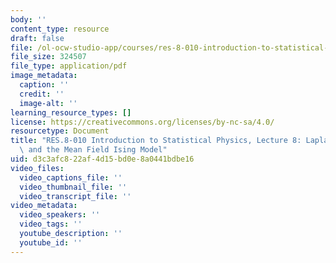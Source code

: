 ```yaml
---
body: ''
content_type: resource
draft: false
file: /ol-ocw-studio-app/courses/res-8-010-introduction-to-statistical-physics-summer-2018/mitres_8_010su17_lec8.pdf
file_size: 324507
file_type: application/pdf
image_metadata:
  caption: ''
  credit: ''
  image-alt: ''
learning_resource_types: []
license: https://creativecommons.org/licenses/by-nc-sa/4.0/
resourcetype: Document
title: "RES.8-010 Introduction to Statistical Physics, Lecture 8: Laplace\u2019s Method\
  \ and the Mean Field Ising Model"
uid: d3c3afc8-22af-4d15-bd0e-8a0441bdbe16
video_files:
  video_captions_file: ''
  video_thumbnail_file: ''
  video_transcript_file: ''
video_metadata:
  video_speakers: ''
  video_tags: ''
  youtube_description: ''
  youtube_id: ''
---
```

